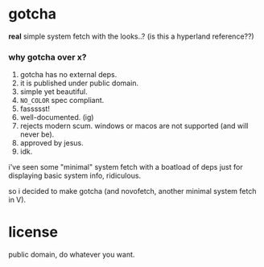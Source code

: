 # gotcha

**real** simple system fetch with the looks..? (is this a hyperland reference??)

### why gotcha over x?

1. gotcha has no external deps.
2. it is published under public domain.
3. simple yet beautiful.
4. `NO_COLOR` spec compliant.
5. fassssst!
6. well-documented. (ig)
7. rejects modern scum. windows or macos are not supported (and will never be).
8. approved by jesus.
9. idk.

i've seen some "minimal" system fetch with a boatload of deps
just for displaying basic system info, ridiculous.

so i decided to make gotcha (and novofetch, another minimal
system fetch in V).

# license

public domain, do whatever you want.
